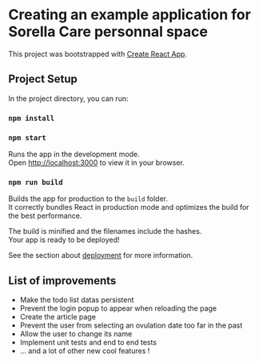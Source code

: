 # Creating an example application for Sorella Care personnal space

This project was bootstrapped with [Create React App](https://github.com/facebook/create-react-app).

## Project Setup

In the project directory, you can run:

### `npm install`

### `npm start`

Runs the app in the development mode.\
Open [http://localhost:3000](http://localhost:3000) to view it in your browser.

### `npm run build`

Builds the app for production to the `build` folder.\
It correctly bundles React in production mode and optimizes the build for the best performance.

The build is minified and the filenames include the hashes.\
Your app is ready to be deployed!

See the section about [deployment](https://facebook.github.io/create-react-app/docs/deployment) for more information.


## List of improvements

- Make the todo list datas persistent
- Prevent the login popup to appear when reloading the page
- Create the article page
- Prevent the user from selecting an ovulation date too far in the past
- Allow the user to change its name
- Implement unit tests and end to end tests
- ... and a lot of other new cool features !